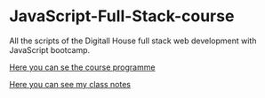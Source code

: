 # JavaScript-Full-Stack-course
All the scripts of the Digitall House full stack web development with JavaScript bootcamp.

[Here you can se the course programme](https://1drv.ms/b/s!AnvmPTB1JFqkgppMHZ23Y9KPP-dC9g?e=crkEhr)

[Here you can see my class notes](https://diamond-eggnog-0f2.notion.site/a7944690022944c586c356968f696fcc?v=bc4f0a0c38944d52916808fa7241799e)





